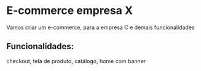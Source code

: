 # E-commerce empresa X

Vamos criar um e-commerce, para a empresa C e demais funcionalidades

## Funcionalidades:

checkout, tela de produto, catálogo, home com banner